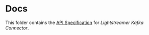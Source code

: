 # Docs

This folder contains the [API Specification](https://lightstreamer.github.io/Lightstreamer-kafka-connector/javadoc) for _Lightstreamer Kafka Connector_.
